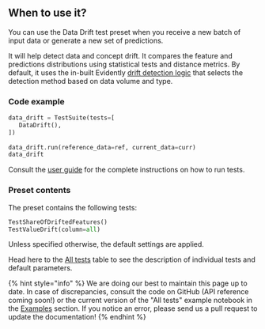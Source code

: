 ## When to use it?

You can use the Data Drift test preset when you receive a new batch of input data or generate a new set of predictions.

It will help detect data and concept drift. It compares the feature and predictions distributions using statistical tests and distance metrics. By default, it uses the in-built Evidently [drift detection logic](../reference/data-drift-algorithm.md) that selects the detection method based on data volume and type.

### Code example

```python
data_drift = TestSuite(tests=[
   DataDrift(),
])
 
data_drift.run(reference_data=ref, current_data=curr)
data_drift
```

Consult the [user guide](../tests-and-reports/run-tests.md) for the complete instructions on how to run tests. 

### Preset contents

The preset contains the following tests:


```python
TestShareOfDriftedFeatures()
TestValueDrift(column=all)
```

Unless specified otherwise, the default settings are applied. 

Head here to the [All tests](../reference/all-tests.md) table to see the description of individual tests and default parameters. 

{% hint style="info" %} 
We are doing our best to maintain this page up to date. In case of discrepancies, consult the code on GitHub (API reference coming soon!) or the current version of the "All tests" example notebook in the [Examples](../get-started/examples.md) section. If you notice an error, please send us a pull request to update the documentation! 
{% endhint %}
